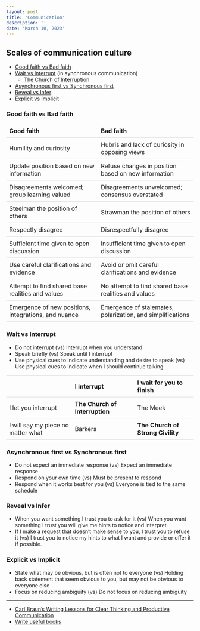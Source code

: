```yaml
---
layout: post
title: 'Communication'
description: ''
date: 'March 10, 2023'
---
```


<style>
    table {
        table-layout: auto;
        width: 100%;
        border-spacing: 0px;
    }

    th {
        border-top: 1px solid #d9d9d9;
    }

    th, td {
        padding: 8px;
        text-align: left;
        border-bottom: 1px solid #d9d9d9;
    }
</style>

## Scales of communication culture

- [Good faith vs Bad faith](https://consilienceproject.org/endgames-of-bad-communication/)
- [Wait vs Interrupt](http://benjaminrosshoffman.com/wait-vs-interrupt-culture/) (in synchronous communication)
    - [The Church of Interruption](https://sambleckley.com/writing/church-of-interruption.html)
- [Asynchronous first vs Synchronous first](https://async.twist.com/asynchronous-communication/)
- [Reveal vs Infer](https://www.lesswrong.com/posts/X6zJGshe467nxoWAZ/reveal-culture)
- [Explicit vs Implicit](https://lukasmurdock.com/explicit-communication/)

### Good faith vs Bad faith


| Good faith                                           | Bad faith                                                  |
|:-----------------------------------------------------|:-----------------------------------------------------------|
| Humility and curiosity                               | Hubris and lack of curiosity in opposing views             |
| Update position based on new information             | Refuse changes in position based on new information        |
| Disagreements welcomed; group learning valued        | Disagreements unwelcomed; consensus overstated             |
| Steelman the position of others                      | Strawman the position of others                            |
| Respectly disagree                                   | Disrespectfully disagree                                   |
| Sufficient time given to open discussion             | Insufficient time given to open discussion                 |
| Use careful clarifications and evidence              | Avoid or omit careful clarifications and evidence          |
| Attempt to find shared base realities and values     | No attempt to find shared base realities and values        |
| Emergence of new positions, integrations, and nuance | Emergence of stalemates, polarization, and simplifications |

### Wait vs Interrupt

- Do not interrupt (vs) Interrupt when you understand
- Speak briefly (vs) Speak until I interrupt
- Use physical cues to indicate understanding and desire to speak (vs) Use physical cues to indicate when I should continue talking


|                                    | I interrupt                    | I wait for you to finish          |
|:-----------------------------------|:-------------------------------|:----------------------------------|
| I let you interrupt                | **The Church of Interruption** | The Meek                          |
| I will say my piece no matter what | Barkers                        | **The Church of Strong Civility** |


### Asynchronous first vs Synchronous first

- Do not expect an immediate response (vs) Expect an immediate response
- Respond on your own time (vs) Must be present to respond
- Respond when it works best for you (vs) Everyone is tied to the same schedule


### Reveal vs Infer

- When you want something I trust you to ask for it (vs) When you want something I trust you will give me hints to notice and interpret.
- If I make a request that doesn’t make sense to you, I trust you to refuse it (vs) I trust you to notice my hints to what I want and provide or offer it if possible.

### Explicit vs Implicit

- State what may be obvious, but is often not to everyone (vs) Holding back statement that seem obvious to you, but may not be obvious to everyone else
- Focus on reducing ambiguity (vs) Do not focus on reducing ambiguity


---

- [Carl Braun’s Writing Lessons for Clear Thinking and Productive Communication](https://fs.blog/carl-braun-communicating/)
- [Write useful books](https://writeusefulbooks.com/)
